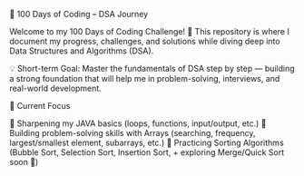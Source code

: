 🚀 100 Days of Coding – DSA Journey

Welcome to my 100 Days of Coding Challenge! 🌟
This repository is where I document my progress, challenges, and solutions while diving deep into Data Structures and Algorithms (DSA).

💡 Short-term Goal: Master the fundamentals of DSA step by step — building a strong foundation that will help me in problem-solving, interviews, and real-world development.

🏹 Current Focus

🔸 Sharpening my JAVA
basics (loops, functions, input/output, etc.)
🔸 Building problem-solving skills with Arrays (searching, frequency, largest/smallest element, subarrays, etc.)
🔸 Practicing Sorting Algorithms (Bubble Sort, Selection Sort, Insertion Sort, + exploring Merge/Quick Sort soon 🚀)
